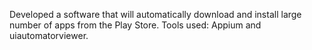 Developed a software that will automatically download and install large number of apps from the Play Store.
Tools used: Appium and uiautomatorviewer.
